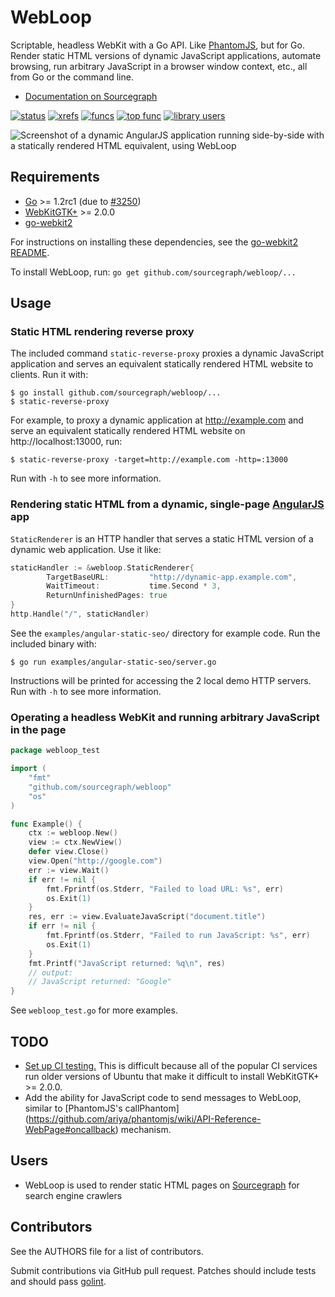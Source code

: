 # WebLoop

Scriptable, headless WebKit with a Go API. Like [PhantomJS](http://phantomjs.org/), but for Go. Render static HTML versions of dynamic JavaScript applications, automate browsing, run arbitrary JavaScript in a browser window context, etc., all from Go or the command line.

* [Documentation on Sourcegraph](https://sourcegraph.com/github.com/sourcegraph/webloop/tree)

[![status](https://sourcegraph.com/api/repos/github.com/sourcegraph/webloop/badges/status.png)](https://sourcegraph.com/github.com/sourcegraph/webloop)
[![xrefs](https://sourcegraph.com/api/repos/github.com/sourcegraph/webloop/badges/xrefs.png)](https://sourcegraph.com/github.com/sourcegraph/webloop)
[![funcs](https://sourcegraph.com/api/repos/github.com/sourcegraph/webloop/badges/funcs.png)](https://sourcegraph.com/github.com/sourcegraph/webloop)
[![top func](https://sourcegraph.com/api/repos/github.com/sourcegraph/webloop/badges/top-func.png)](https://sourcegraph.com/github.com/sourcegraph/webloop)
[![library users](https://sourcegraph.com/api/repos/github.com/sourcegraph/webloop/badges/library-users.png)](https://sourcegraph.com/github.com/sourcegraph/webloop)

![Screenshot of a dynamic AngularJS application running side-by-side with a statically rendered HTML equivalent, using WebLoop](https://s3-us-west-2.amazonaws.com/sourcegraph-assets/webloop.png)

## Requirements

* [Go](http://golang.org) >= 1.2rc1 (due to [#3250](https://code.google.com/p/go/issues/detail?id=3250))
* [WebKitGTK+](http://webkitgtk.org/) >= 2.0.0
* [go-webkit2](https://sourcegraph.com/github.com/sourcegraph/go-webkit2/readme)

For instructions on installing these dependencies, see the [go-webkit2
README](https://sourcegraph.com/github.com/sourcegraph/go-webkit2/readme).

To install WebLoop, run: `go get github.com/sourcegraph/webloop/...`


## Usage


### Static HTML rendering reverse proxy

The included command `static-reverse-proxy` proxies a dynamic JavaScript application and serves an equivalent statically rendered HTML website to clients. Run it with:

```
$ go install github.com/sourcegraph/webloop/...
$ static-reverse-proxy
```

For example, to proxy a dynamic application at http://example.com and serve an
equivalent statically rendered HTML website on http://localhost:13000, run:

```
$ static-reverse-proxy -target=http://example.com -http=:13000
```

Run with `-h` to see more information.


### Rendering static HTML from a dynamic, single-page [AngularJS](http://angularjs.org) app

`StaticRenderer` is an HTTP handler that serves a static HTML version of a
dynamic web application. Use it like:

```go
staticHandler := &webloop.StaticRenderer{
        TargetBaseURL:         "http://dynamic-app.example.com",
        WaitTimeout:           time.Second * 3,
        ReturnUnfinishedPages: true
}
http.Handle("/", staticHandler)
```

See the `examples/angular-static-seo/` directory for example code. Run the included binary with:

```
$ go run examples/angular-static-seo/server.go
```

Instructions will be printed for accessing the 2 local demo HTTP servers. Run
with `-h` to see more information.


### Operating a headless WebKit and running arbitrary JavaScript in the page

```go
package webloop_test

import (
	"fmt"
	"github.com/sourcegraph/webloop"
	"os"
)

func Example() {
	ctx := webloop.New()
	view := ctx.NewView()
	defer view.Close()
	view.Open("http://google.com")
	err := view.Wait()
	if err != nil {
		fmt.Fprintf(os.Stderr, "Failed to load URL: %s", err)
		os.Exit(1)
	}
	res, err := view.EvaluateJavaScript("document.title")
	if err != nil {
		fmt.Fprintf(os.Stderr, "Failed to run JavaScript: %s", err)
		os.Exit(1)
	}
	fmt.Printf("JavaScript returned: %q\n", res)
	// output:
	// JavaScript returned: "Google"
}
```

See `webloop_test.go` for more examples.


## TODO

* [Set up CI testing.](https://github.com/sourcegraph/webloop/issues/1) This
  is difficult because all of the popular CI services run older versions of
  Ubuntu that make it difficult to install WebKitGTK+ >= 2.0.0.
* Add the ability for JavaScript code to send messages to WebLoop, similar to
  [PhantomJS's callPhantom]
  (https://github.com/ariya/phantomjs/wiki/API-Reference-WebPage#oncallback)
  mechanism.


## Users

* WebLoop is used to render static HTML pages on [Sourcegraph](https://sourcegraph.com) for search engine crawlers


## Contributors

See the AUTHORS file for a list of contributors.

Submit contributions via GitHub pull request. Patches should include tests and
should pass [golint](https://github.com/golang/lint).
